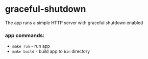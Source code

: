 # graceful-shutdown

The app runs a simple HTTP server with graceful shutdown enabled

### app commands:

- `make run` - run app
- `make build` - build app to `bin` directory